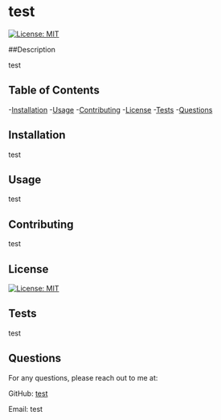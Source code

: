 # test

  [![License: MIT](https://img.shields.io/badge/License-MIT-yellow.svg)](https://opensource.org/licenses/MIT)

  ##Description

  test

  ## Table of Contents

  -[Installation](#installation)
  -[Usage](#usage)
  -[Contributing](#contributing)
  -[License](#license)
  -[Tests](#tests)
  -[Questions](#questions)

  ## Installation

  test


  ## Usage

  test


  ## Contributing

  test


  ## License

  [![License: MIT](https://img.shields.io/badge/License-MIT-yellow.svg)](https://opensource.org/licenses/MIT)


  ## Tests

  test


  ## Questions


  For any questions, please reach out to me at:

  GitHub: [test](https://github.com/test)

  Email: test
